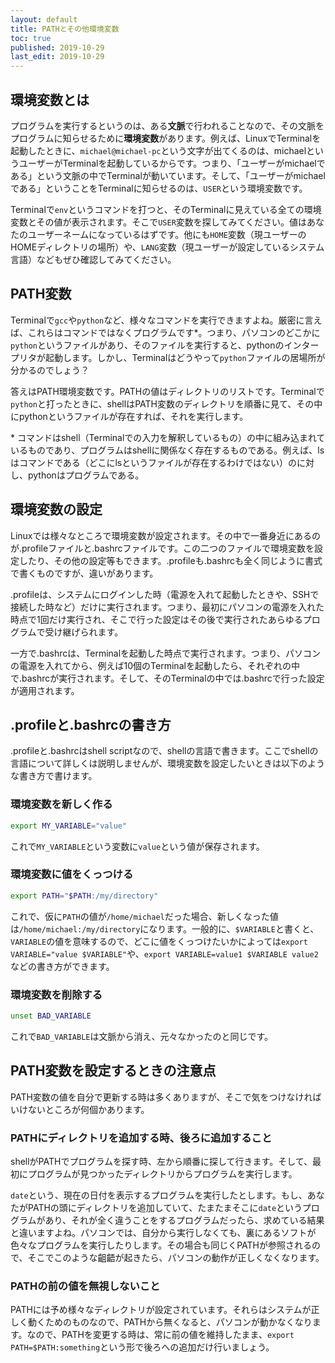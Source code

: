 ```yaml
---
layout: default
title: PATHとその他環境変数
toc: true
published: 2019-10-29
last_edit: 2019-10-29
---
```

## 環境変数とは

プログラムを実行するというのは、ある**文脈**で行われることなので、その文脈をプログラムに知らせるために**環境変数**があります。例えば、LinuxでTerminalを起動したときに、`michael@michael-pc`という文字が出てくるのは、michaelというユーザーがTerminalを起動しているからです。つまり、「ユーザーがmichaelである」という文脈の中でTerminalが動いています。そして、「ユーザーがmichaelである」ということをTerminalに知らせるのは、`USER`という環境変数です。

Terminalで`env`というコマンドを打つと、そのTerminalに見えている全ての環境変数とその値が表示されます。そこで`USER`変数を探してみてください。値はあなたのユーザーネームになっているはずです。他にも`HOME`変数（現ユーザーのHOMEディレクトリの場所）や、`LANG`変数（現ユーザーが設定しているシステム言語）などもぜひ確認してみてください。

## PATH変数

Terminalで`gcc`や`python`など、様々なコマンドを実行できますよね。厳密に言えば、これらはコマンドではなくプログラムです\*。つまり、パソコンのどこかに`python`というファイルがあり、そのファイルを実行すると、pythonのインタープリタが起動します。しかし、Terminalはどうやって`python`ファイルの居場所が分かるのでしょう？

答えはPATH環境変数です。PATHの値はディレクトリのリストです。Terminalで`python`と打ったときに、shellはPATH変数のディレクトリを順番に見て、その中にpythonというファイルが存在すれば、それを実行します。

<div class="footnote">* コマンドはshell（Terminalでの入力を解釈しているもの）の中に組み込まれているものであり、プログラムはshellに関係なく存在するものである。例えば、lsはコマンドである（どこにlsというファイルが存在するわけではない）のに対し、pythonはプログラムである。</div>

## 環境変数の設定

Linuxでは様々なところで環境変数が設定されます。その中で一番身近にあるのが.profileファイルと.bashrcファイルです。この二つのファイルで環境変数を設定したり、その他の設定等もできます。.profileも.bashrcも全く同じように書式で書くものですが、違いがあります。

.profileは、システムにログインした時（電源を入れて起動したときや、SSHで接続した時など）だけに実行されます。つまり、最初にパソコンの電源を入れた時点で1回だけ実行され、そこで行った設定はその後で実行されたあらゆるプログラムで受け継げられます。

一方で.bashrcは、Terminalを起動した時点で実行されます。つまり、パソコンの電源を入れてから、例えば10個のTerminalを起動したら、それぞれの中で.bashrcが実行されます。そして、そのTerminalの中では.bashrcで行った設定が適用されます。

## .profileと.bashrcの書き方

.profileと.bashrcはshell scriptなので、shellの言語で書きます。ここでshellの言語について詳しくは説明しませんが、環境変数を設定したいときは以下のような書き方で書けます。

### 環境変数を新しく作る

```bash
export MY_VARIABLE="value"
```

これで`MY_VARIABLE`という変数に`value`という値が保存されます。

### 環境変数に値をくっつける

```bash
export PATH="$PATH:/my/directory"
```

これで、仮に`PATH`の値が`/home/michael`だった場合、新しくなった値は`/home/michael:/my/directory`になります。一般的に、`$VARIABLE`と書くと、`VARIABLE`の値を意味するので、どこに値をくっつけたいかによっては`export VARIABLE="value $VARIABLE"`や、`export VARIABLE=value1 $VARIABLE value2`などの書き方ができます。

### 環境変数を削除する

```bash
unset BAD_VARIABLE
```

これで`BAD_VARIABLE`は文脈から消え、元々なかったのと同じです。

## PATH変数を設定するときの注意点

PATH変数の値を自分で更新する時は多くありますが、そこで気をつけなければいけないところが何個かあります。

### PATHにディレクトリを追加する時、後ろに追加すること

shellがPATHでプログラムを探す時、左から順番に探して行きます。そして、最初にプログラムが見つかったディレクトリからプログラムを実行します。

`date`という、現在の日付を表示するプログラムを実行したとします。もし、あなたがPATHの頭にディレクトリを追加していて、たまたまそこに`date`というプログラムがあり、それが全く違うことをするプログラムだったら、求めている結果と違いますよね。パソコンでは、自分から実行しなくても、裏にあるソフトが色々なプログラムを実行したりします。その場合も同じくPATHが参照されるので、そこでこのような齟齬が起きたら、パソコンの動作が正しくなくなります。

### PATHの前の値を無視しないこと

PATHには予め様々なディレクトリが設定されています。それらはシステムが正しく動くためのものなので、PATHから無くなると、パソコンが動かなくなります。なので、PATHを変更する時は、常に前の値を維持したまま、`export PATH=$PATH:something`という形で後ろへの追加だけ行いましょう。
